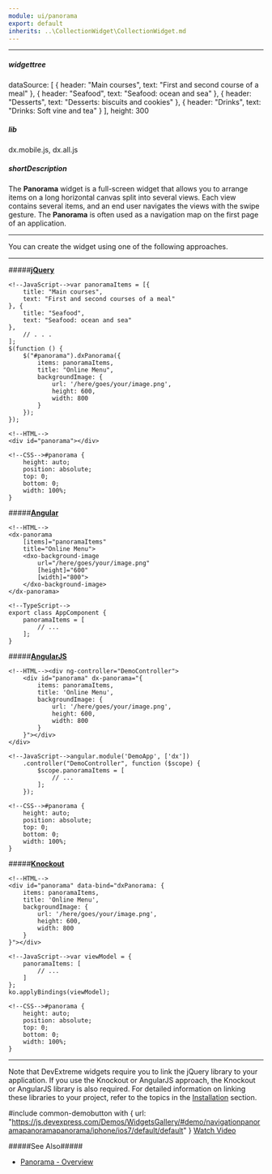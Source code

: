 ```yaml
---
module: ui/panorama
export: default
inherits: ..\CollectionWidget\CollectionWidget.md
---
```

---
##### widgettree
dataSource: [
    {
        header: "Main courses",
        text: "First and second course of a meal"
    },
    {
        header: "Seafood",
        text: "Seafood: ocean and sea"
    },
    {
        header: "Desserts",
        text: "Desserts: biscuits and cookies"
    },
    {
        header: "Drinks",
        text: "Drinks: Soft vine and tea"
    }
],
height: 300

##### lib
dx.mobile.js, dx.all.js

##### shortDescription
The **Panorama** widget is a full-screen widget that allows you to arrange items on a long horizontal canvas split into several views. Each view contains several items, and an end user navigates the views with the swipe gesture. The **Panorama** is often used as a navigation map on the first page of an application.

---
You can create the widget using one of the following approaches.

---
#####[**jQuery**](/concepts/00%20Getting%20Started/10%20Widget%20Basics%20-%20jQuery/01%20Create%20and%20Configure%20a%20Widget.md '/Documentation/Guide/Getting_Started/Widget_Basics_-_jQuery/Create_and_Configure_a_Widget/')  

    <!--JavaScript-->var panoramaItems = [{
        title: "Main courses",
        text: "First and second courses of a meal"
    }, {
        title: "Seafood",
        text: "Seafood: ocean and sea"
    },
        // . . .
    ];
    $(function () {
        $("#panorama").dxPanorama({
            items: panoramaItems,
            title: "Online Menu",
            backgroundImage: {
                url: '/here/goes/your/image.png',
                height: 600,
                width: 800
            }
        });
    });

    <!--HTML-->
    <div id="panorama"></div>

    <!--CSS-->#panorama {
        height: auto;
        position: absolute;
        top: 0; 
        bottom: 0;
        width: 100%;
    }

#####[**Angular**](/concepts/00%20Getting%20Started/15%20Widget%20Basics%20-%20Angular/01%20Create%20and%20Configure%20a%20Widget.md '/Documentation/Guide/Getting_Started/Widget_Basics_-_Angular/Create_and_Configure_a_Widget/')  

    <!--HTML-->
    <dx-panorama
        [items]="panoramaItems"
        title="Online Menu">
        <dxo-background-image
            url="/here/goes/your/image.png"
            [height]="600"
            [width]="800">
        </dxo-background-image>
    </dx-panorama>

    <!--TypeScript-->
    export class AppComponent {
        panoramaItems = [
            // ...   
        ];
    }

#####[**AngularJS**](/concepts/00%20Getting%20Started/20%20Widget%20Basics%20-%20AngularJS/01%20Create%20and%20Configure%20a%20Widget.md '/Documentation/Guide/Getting_Started/Widget_Basics_-_AngularJS/Create_and_Configure_a_Widget/')  

    <!--HTML--><div ng-controller="DemoController">
        <div id="panorama" dx-panorama="{
            items: panoramaItems,
            title: 'Online Menu',
            backgroundImage: {
                url: '/here/goes/your/image.png',
                height: 600,
                width: 800
            }
        }"></div>
    </div>

    <!--JavaScript-->angular.module('DemoApp', ['dx'])
        .controller("DemoController", function ($scope) {
            $scope.panoramaItems = [
                // ...   
            ];
        });

    <!--CSS-->#panorama {
        height: auto;
        position: absolute;
        top: 0; 
        bottom: 0;
        width: 100%;
    }

#####[**Knockout**](/concepts/00%20Getting%20Started/25%20Widget%20Basics%20-%20Knockout/01%20Create%20and%20Configure%20a%20Widget.md '/Documentation/Guide/Getting_Started/Widget_Basics_-_Knockout/Create_and_Configure_a_Widget/')  

    <!--HTML-->
    <div id="panorama" data-bind="dxPanorama: {
        items: panoramaItems,
        title: 'Online Menu',
        backgroundImage: {
            url: '/here/goes/your/image.png',
            height: 600,
            width: 800
        }
    }"></div>

    <!--JavaScript-->var viewModel = {
        panoramaItems: [
            // ...
        ]
    };
    ko.applyBindings(viewModel);

    <!--CSS-->#panorama {
        height: auto;
        position: absolute;
        top: 0; 
        bottom: 0;
        width: 100%;
    }

---

Note that DevExtreme widgets require you to link the jQuery library to your application. If you use the Knockout or AngularJS approach, the Knockout or AngularJS library is also required. For detailed information on linking these libraries to your project, refer to the topics in the [Installation](/concepts/00%20Getting%20Started/01%20Installation/01%20Local%20Scripts.md '/Documentation/Guide/Getting_Started/Installation/Local_Scripts/') section.

#include common-demobutton with {
    url: "https://js.devexpress.com/Demos/WidgetsGallery/#demo/navigationpanoramapanoramapanorama/iphone/ios7/default/default"
}
<a href="http://www.youtube.com/watch?v=zVDFC0BuGG0&list=PL8h4jt35t1wjGvgflbHEH_e3b23AA30-z&index=11" class="button orange small fix-width-155" target="_blank">Watch Video</a>

#####See Also#####
- [Panorama - Overview](/concepts/05%20Widgets/Panorama/00%20Overview.md '/Documentation/Guide/Widgets/Panorama/Overview/')